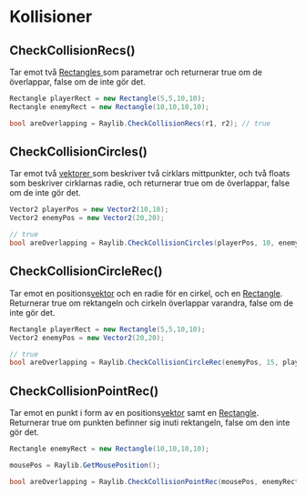 # Kollisioner

## CheckCollisionRecs\(\)

Tar emot två [Rectangles ](rectangle.md)som parametrar och returnerar true om de överlappar, false om de inte gör det.

```csharp
Rectangle playerRect = new Rectangle(5,5,10,10);
Rectangle enemyRect = new Rectangle(10,10,10,10);

bool areOverlapping = Raylib.CheckCollisionRecs(r1, r2); // true
```

## CheckCollisionCircles\(\)

Tar emot två [vektorer ](../grundlaeggande/vektorer-numerics.md)som beskriver två cirklars mittpunkter, och två floats som beskriver cirklarnas radie, och returnerar true om de överlappar, false om de inte gör det.

```csharp
Vector2 playerPos = new Vector2(10,10);
Vector2 enemyPos = new Vector2(20,20);

// true
bool areOverlapping = Raylib.CheckCollisionCircles(playerPos, 10, enemyPos, 15);
```

## CheckCollisionCircleRec\(\)

Tar emot en positions[vektor](../grundlaeggande/vektorer-numerics.md) och en radie för en cirkel, och en [Rectangle](rectangle.md). Returnerar true om rektangeln och cirkeln överlappar varandra, false om de inte gör det.

```csharp
Rectangle playerRect = new Rectangle(5,5,10,10);
Vector2 enemyPos = new Vector2(20,20);

// true
bool areOverlapping = Raylib.CheckCollisionCircleRec(enemyPos, 15, playerRect);
```

## CheckCollisionPointRec\(\)

Tar emot en punkt i form av en positions[vektor](../grundlaeggande/vektorer-numerics.md) samt en [Rectangle](rectangle.md). Returnerar true om punkten befinner sig inuti rektangeln, false om den inte gör det.

```csharp
Rectangle enemyRect = new Rectangle(10,10,10,10);

mousePos = Raylib.GetMousePosition();

bool areOverlapping = Raylib.CheckCollisionPointRec(mousePos, enemyRect))
```

